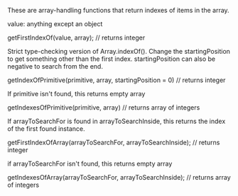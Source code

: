 These are array-handling functions that return indexes of items in the array.


value: anything except an object

getFirstIndexOf(value, array); // returns integer


Strict type-checking version of Array.indexOf().  Change the startingPosition to get something other
than the first index.  startingPosition can also be negative to search from the end.

getIndexOfPrimitive(primitive, array, startingPosition = 0) // returns integer


If primitive isn't found, this returns empty array

getIndexesOfPrimitive(primitive, array) // returns array of integers


If arrayToSearchFor is found in arrayToSearchInside, this returns the index of the first found instance.

getFirstIndexOfArray(arrayToSearchFor, arrayToSearchInside); // returns integer


if arrayToSearchFor isn't found, this returns empty array

getIndexesOfArray(arrayToSearchFor, arrayToSearchInside); // returns array of integers